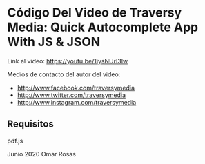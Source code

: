 # Código Del Video de Traversy Media: Quick Autocomplete App With JS & JSON

Link al video: https://youtu.be/1iysNUrI3lw

Medios de contacto del autor del video:
* http://www.facebook.com/traversymedia
* http://www.twitter.com/traversymedia
* http://www.instagram.com/traversymedia

## Requisitos
pdf.js

Junio 2020
Omar Rosas